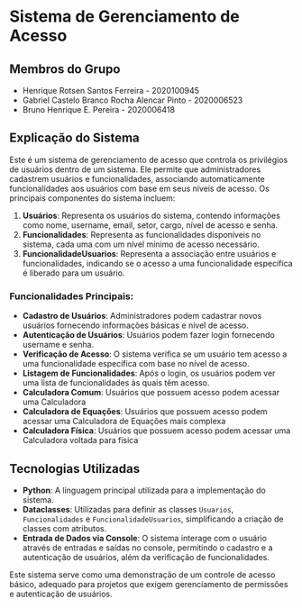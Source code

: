 # Sistema de Gerenciamento de Acesso

## Membros do Grupo

- Henrique Rotsen Santos Ferreira - 2020100945
- Gabriel Castelo Branco Rocha Alencar Pinto - 2020006523
- Bruno Henrique E. Pereira - 2020006418

## Explicação do Sistema

Este é um sistema de gerenciamento de acesso que controla os privilégios de usuários dentro de um sistema. Ele permite que administradores cadastrem usuários e funcionalidades, associando automaticamente funcionalidades aos usuários com base em seus níveis de acesso. Os principais componentes do sistema incluem:

1. **Usuários**: Representa os usuários do sistema, contendo informações como nome, username, email, setor, cargo, nível de acesso e senha.
2. **Funcionalidades**: Representa as funcionalidades disponíveis no sistema, cada uma com um nível mínimo de acesso necessário.
3. **FuncionalidadeUsuarios**: Representa a associação entre usuários e funcionalidades, indicando se o acesso a uma funcionalidade específica é liberado para um usuário.

### Funcionalidades Principais:

- **Cadastro de Usuários**: Administradores podem cadastrar novos usuários fornecendo informações básicas e nível de acesso.
- **Autenticação de Usuários**: Usuários podem fazer login fornecendo username e senha.
- **Verificação de Acesso**: O sistema verifica se um usuário tem acesso a uma funcionalidade específica com base no nível de acesso.
- **Listagem de Funcionalidades**: Após o login, os usuários podem ver uma lista de funcionalidades às quais têm acesso.
- **Calculadora Comum**: Usuários que possuem acesso podem acessar uma Calculadora
- **Calculadora de Equações**: Usuários que possuem acesso podem acessar uma Calculadora de Equações mais complexa
- **Calculadora Física**: Usuários que possuem acesso podem acessar uma Calculadora voltada para física 

## Tecnologias Utilizadas

- **Python**: A linguagem principal utilizada para a implementação do sistema.
- **Dataclasses**: Utilizadas para definir as classes `Usuarios`, `Funcionalidades` e `FuncionalidadeUsuarios`, simplificando a criação de classes com atributos.
- **Entrada de Dados via Console**: O sistema interage com o usuário através de entradas e saídas no console, permitindo o cadastro e a autenticação de usuários, além da verificação de funcionalidades.

Este sistema serve como uma demonstração de um controle de acesso básico, adequado para projetos que exigem gerenciamento de permissões e autenticação de usuários.